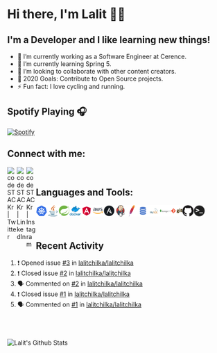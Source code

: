 # Hi there, I'm Lalit 🙋‍♂️

## I'm a Developer and I like learning new things!

- 🔭 I’m currently working as a Software Engineer at Cerence.
- 🌱 I’m currently learning Spring 5.
- 👯 I’m looking to collaborate with other content creators.
- 🥅 2020 Goals: Contribute to Open Source projects.
- ⚡ Fun fact: I love cycling and running.

## Spotify Playing 🎧

[![Spotify](https://novatorem.lalitchilka.vercel.app/api/spotify)](https://open.spotify.com/user/31i6w5se43qiaiv74epz7je3ogqi)

## Connect with me:

[<img align="left" alt="codeSTACKr | Twitter" width="22px" src="https://cdn.jsdelivr.net/npm/simple-icons@v3/icons/twitter.svg" />][twitter]
[<img align="left" alt="codeSTACKr | LinkedIn" width="22px" src="https://cdn.jsdelivr.net/npm/simple-icons@v3/icons/linkedin.svg" />][linkedin]
[<img align="left" alt="codeSTACKr | Instagram" width="22px" src="https://cdn.jsdelivr.net/npm/simple-icons@v3/icons/instagram.svg" />][instagram]

<br />

## Languages and Tools:

<img align="left" alt="Kubernetes" width="26px" src="https://raw.githubusercontent.com/github/explore/80688e429a7d4ef2fca1e82350fe8e3517d3494d/topics/kubernetes/kubernetes.png" />
<img align="left" alt="Java" width="26px" src="https://raw.githubusercontent.com/github/explore/80688e429a7d4ef2fca1e82350fe8e3517d3494d/topics/java/java.png" />
<img align="left" alt="Spring-boot" width="26px" src="https://raw.githubusercontent.com/github/explore/80688e429a7d4ef2fca1e82350fe8e3517d3494d/topics/spring-boot/spring-boot.png" />
<img align="left" alt="Docker" width="26px" src="https://raw.githubusercontent.com/github/explore/80688e429a7d4ef2fca1e82350fe8e3517d3494d/topics/docker/docker.png" />
<img align="left" alt="Angular" width="26px" src="https://raw.githubusercontent.com/github/explore/80688e429a7d4ef2fca1e82350fe8e3517d3494d/topics/angular/angular.png" />
<img align="left" alt="AWS" width="26px" src="https://raw.githubusercontent.com/github/explore/e94815998e4e0713912fed477a1f346ec04c3da2/topics/aws/aws.png" />
<img align="left" alt="Ansible" width="26px" src="https://raw.githubusercontent.com/github/explore/80688e429a7d4ef2fca1e82350fe8e3517d3494d/topics/ansible/ansible.png" />
<img align="left" alt="Jenkins" width="26px" src="https://github.com/github/explore/blob/master/topics/jenkins/jenkins.png" />
<img align="left" alt="Maven" width="26px" src="https://raw.githubusercontent.com/github/explore/361e2821e2dea67711cde99c9c40ed357061cf27/topics/maven/maven.png" />
<img align="left" alt="SQL" width="26px" src="https://raw.githubusercontent.com/github/explore/80688e429a7d4ef2fca1e82350fe8e3517d3494d/topics/sql/sql.png" />
<img align="left" alt="MySQL" width="26px" src="https://raw.githubusercontent.com/github/explore/80688e429a7d4ef2fca1e82350fe8e3517d3494d/topics/mysql/mysql.png" />
<img align="left" alt="MongoDB" width="26px" src="https://raw.githubusercontent.com/github/explore/80688e429a7d4ef2fca1e82350fe8e3517d3494d/topics/mongodb/mongodb.png" />
<img align="left" alt="Git" width="26px" src="https://raw.githubusercontent.com/github/explore/80688e429a7d4ef2fca1e82350fe8e3517d3494d/topics/git/git.png" />
<img align="left" alt="GitHub" width="26px" src="https://raw.githubusercontent.com/github/explore/78df643247d429f6cc873026c0622819ad797942/topics/github/github.png" />
<img align="left" alt="Terminal" width="26px" src="https://raw.githubusercontent.com/github/explore/80688e429a7d4ef2fca1e82350fe8e3517d3494d/topics/terminal/terminal.png" />

<br />
<br />
<br />

## Recent Activity

<!--START_SECTION:activity-->
1. ❗️ Opened issue [#3](https://github.com//lalitchilka/lalitchilka/issues/3) in [lalitchilka/lalitchilka](https://github.com//lalitchilka/lalitchilka)
2. ❗️ Closed issue [#2](https://github.com//lalitchilka/lalitchilka/issues/2) in [lalitchilka/lalitchilka](https://github.com//lalitchilka/lalitchilka)
3. 🗣 Commented on [#2](https://github.com//lalitchilka/lalitchilka/issues/2) in [lalitchilka/lalitchilka](https://github.com//lalitchilka/lalitchilka)
4. ❗️ Closed issue [#1](https://github.com//lalitchilka/lalitchilka/issues/1) in [lalitchilka/lalitchilka](https://github.com//lalitchilka/lalitchilka)
5. 🗣 Commented on [#1](https://github.com//lalitchilka/lalitchilka/issues/1) in [lalitchilka/lalitchilka](https://github.com//lalitchilka/lalitchilka)
<!--END_SECTION:activity-->

<br />
<br />
<br />

<img align="left" alt="Lalit's Github Stats" src="https://github-readme-stats.lalitchilka.vercel.app/api?username=lalitchilka&show_icons=true&hide_border=true" />

[twitter]: https://twitter.com/lalitchilka
[instagram]: https://instagram.com/lalitchilka
[linkedin]: https://www.linkedin.com/in/lalit-chilka/

